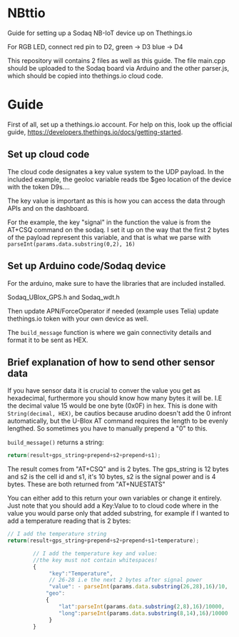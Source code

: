 # NBttio

Guide for setting up a Sodaq NB-IoT device up on Thethings.io

For RGB LED, connect red pin to D2, green -> D3 blue -> D4

This repository will contains 2 files as well as this guide. The file main.cpp  should be uploaded to the Sodaq board via Arduino and the other parser.js, which should be copied into thethings.io cloud code. 

# Guide
First of all, set up a thethings.io account. For help on this, look up the official guide, https://developers.thethings.io/docs/getting-started.

## Set up cloud code 
The cloud code designates a key value system to the UDP payload. In the included example, the geoloc variable reads tbe $geo location of the device with the token D9s.... 

The key value is important as this is how you can access the data through APIs and on the dashboard.

For the example, the key "signal" in the function the value is from the AT+CSQ command on the sodaq. I set it up on the way that the first 2 bytes of the payload represent this variable, and that is what we parse with `parseInt(params.data.substring(0,2), 16)` 

## Set up Arduino code/Sodaq device
For the arduino, make sure to have the libraries that are included installed. 

Sodaq_UBlox_GPS.h and
Sodaq_wdt.h

Then update APN/ForceOperator if needed (example uses Telia) update thethings.io token with your own device as well. 

The `build_message` function is where we gain connectivity details and format it to be sent as HEX. 

## Brief explanation of how to send other sensor data
If you have sensor data it is crucial to conver the value you get as hexadecimal, furthermore you should know how many bytes it will be. I.E the decimal value 15 would be one byte (0x0F) in hex. This is done with `String(decimal, HEX)`, be cautios because  arudino doesn't add the 0 infront automatically, but the U-Blox AT command requires the length to be evenly lengthed. So sometimes you have to manually prepend a "0" to this. 

`build_message()` returns a string:

```cpp
return(result+gps_string+prepend+s2+prepend+s1);
```

The result comes from "AT+CSQ" and is 2 bytes. The gps_string is 12 bytes and s2 is the cell id and s1, it's 10 bytes, s2 is the signal power and is 4 bytes. These are both returned from "AT+NUESTATS"

You can either add to this return your own variables or change it entirely. Just note that you should add a Key:Value to to cloud code where in the value you would parse only that added substring, for example if I wanted to add a temperature reading that is 2 bytes:

```cpp
// I add the temperature string
return(result+gps_string+prepend+s2+prepend+s1+temperature);
```

```javascript
        // I add the temperature key and value:
        //the key must not contain whitespaces!
        {
             "key":"Temperature",
             // 26-28 i.e the next 2 bytes after signal power
             "value": - parseInt(params.data.substring(26,28),16)/10,
            "geo":
            {
                "lat":parseInt(params.data.substring(2,8),16)/10000,
                "long":parseInt(params.data.substring(8,14),16)/10000
             }
        }
```